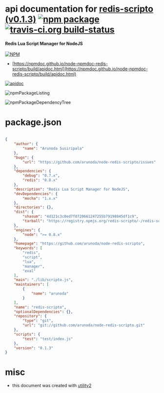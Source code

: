 # api documentation for  [redis-scripto (v0.1.3)](https://github.com/arunoda/node-redis-scripto)  [![npm package](https://img.shields.io/npm/v/npmdoc-redis-scripto.svg?style=flat-square)](https://www.npmjs.org/package/npmdoc-redis-scripto) [![travis-ci.org build-status](https://api.travis-ci.org/npmdoc/node-npmdoc-redis-scripto.svg)](https://travis-ci.org/npmdoc/node-npmdoc-redis-scripto)
#### Redis Lua Script Manager for NodeJS

[![NPM](https://nodei.co/npm/redis-scripto.png?downloads=true&downloadRank=true&stars=true)](https://www.npmjs.com/package/redis-scripto)

- [https://npmdoc.github.io/node-npmdoc-redis-scripto/build/apidoc.html](https://npmdoc.github.io/node-npmdoc-redis-scripto/build/apidoc.html)

[![apidoc](https://npmdoc.github.io/node-npmdoc-redis-scripto/build/screenCapture.buildCi.browser.%252Ftmp%252Fbuild%252Fapidoc.html.png)](https://npmdoc.github.io/node-npmdoc-redis-scripto/build/apidoc.html)

![npmPackageListing](https://npmdoc.github.io/node-npmdoc-redis-scripto/build/screenCapture.npmPackageListing.svg)

![npmPackageDependencyTree](https://npmdoc.github.io/node-npmdoc-redis-scripto/build/screenCapture.npmPackageDependencyTree.svg)



# package.json

```json

{
    "author": {
        "name": "Arunoda Susiripala"
    },
    "bugs": {
        "url": "https://github.com/arunoda/node-redis-scripto/issues"
    },
    "dependencies": {
        "debug": "0.7.x",
        "redis": "0.8.x"
    },
    "description": "Redis Lua Script Manager for NodeJS",
    "devDependencies": {
        "mocha": "1.x.x"
    },
    "directories": {},
    "dist": {
        "shasum": "4d121c3c0ed7f0720661247255b79198845df1c9",
        "tarball": "https://registry.npmjs.org/redis-scripto/-/redis-scripto-0.1.3.tgz"
    },
    "engines": {
        "node": ">= 0.8.x"
    },
    "homepage": "https://github.com/arunoda/node-redis-scripto",
    "keywords": [
        "redis",
        "script",
        "lua",
        "manager",
        "eval"
    ],
    "main": "./lib/scripto.js",
    "maintainers": [
        {
            "name": "arunoda"
        }
    ],
    "name": "redis-scripto",
    "optionalDependencies": {},
    "repository": {
        "type": "git",
        "url": "git://github.com/arunoda/node-redis-scripto.git"
    },
    "scripts": {
        "test": "test/index.js"
    },
    "version": "0.1.3"
}
```



# misc
- this document was created with [utility2](https://github.com/kaizhu256/node-utility2)
